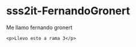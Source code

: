 # sss2it-FernandoGronert
<!DOCTYPE html>
<html lang="en">
<head>
    <meta charset="UTF-8">
    <meta http-equiv="X-UA-Compatible" content="IE=edge">
    <meta name="viewport" content="width=<device-width>, initial-scale=1.0">
    <title>Document</title>
</head>
<body>
    <p>Me llamo fernando gronert</p>
    
    <p>Llevo esto a rama 3</p>
</body>
</html>
